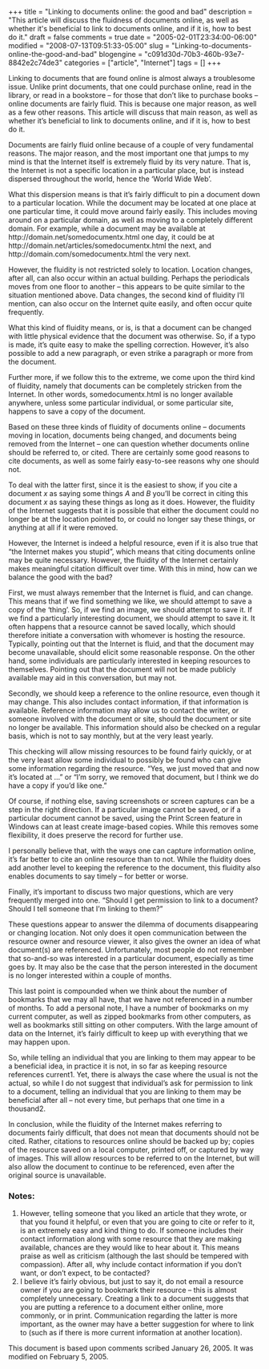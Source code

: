 +++
title = "Linking to documents online: the good and bad"
description = "This article will discuss the fluidness of documents online, as well as whether it's beneficial to link to documents online, and if it is, how to best do it."
draft = false
comments = true
date = "2005-02-01T23:34:00-06:00"
modified = "2008-07-13T09:51:33-05:00"
slug = "Linking-to-documents-online-the-good-and-bad"
blogengine = "c091d30d-70b3-460b-93e7-8842e2c74de3"
categories = ["article", "Internet"]
tags = []
+++

<p>
Linking to documents that are found online is almost always a troublesome issue. Unlike print documents, that one could purchase online, read in the library, or read in a bookstore &ndash; for those that don&rsquo;t like to purchase books &ndash; online documents are fairly fluid. This is because one major reason, as well as a few other reasons. This article will discuss that main reason, as well as whether it&rsquo;s beneficial to link to documents online, and if it is, how to best do it. 
</p>
<p>
Documents are fairly fluid online because of a couple of very fundamental reasons. The major reason, and the most important one that jumps to my mind is that the Internet itself is extremely fluid by its very nature. That is, the Internet is not a specific location in a particular place, but is instead dispersed throughout the world, hence the &lsquo;World Wide Web&rsquo;. 
</p>
<p>
What this dispersion means is that it&rsquo;s fairly difficult to pin a document down to a particular location. While the document may be located at one place at one particular time, it could move around fairly easily. This includes moving around on a particular domain, as well as moving to a completely different domain. For example, while a document may be available at http://domain.net/somedocumentx.html one day, it could be at http://domain.net/articles/somedocumentx.html the next, and http://domain.com/somedocumentx.html the very next. 
</p>
<p>
However, the fluidity is not restricted solely to location. Location changes, after all, can also occur within an actual building. Perhaps the periodicals moves from one floor to another &ndash; this appears to be quite similar to the situation mentioned above. Data changes, the second kind of fluidity I&rsquo;ll mention, can also occur on the Internet quite easily, and often occur quite frequently. 
</p>
<p>
What this kind of fluidity means, or is, is that a document can be changed with little physical evidence that the document was otherwise. So, if a typo is made, it&rsquo;s quite easy to make the spelling correction. However, it&rsquo;s also possible to add a new paragraph, or even strike a paragraph or more from the document. 
</p>
<p>
Further more, if we follow this to the extreme, we come upon the third kind of fluidity, namely that documents can be completely stricken from the Internet. In other words, somedocumentx.html is no longer available anywhere, unless some particular individual, or some particular site, happens to save a copy of the document. 
</p>
<p>
Based on these three kinds of fluidity of documents online &ndash; documents moving in location, documents being changed, and documents being removed from the Internet &ndash; one can question whether documents online should be referred to, or cited. There are certainly some good reasons to cite documents, as well as some fairly easy-to-see reasons why one should not. 
</p>
<p>
To deal with the latter first, since it is the easiest to show, if you cite a document <em>x</em> as saying some things <em>A</em> and <em>B</em> you&rsquo;ll be correct in citing this document <em>x</em> as saying these things as long as it does. However, the fluidity of the Internet suggests that it is possible that either the document could no longer be at the location pointed to, or could no longer say these things, or anything at all if it were removed. 
</p>
<p>
However, the Internet is indeed a helpful resource, even if it is also true that &ldquo;the Internet makes you stupid&rdquo;, which means that citing documents online may be quite necessary. However, the fluidity of the Internet certainly makes meaningful citation difficult over time. With this in mind, how can we balance the good with the bad? 
</p>
<p>
First, we must always remember that the Internet is fluid, and can change. This means that if we find something we like, we should attempt to save a copy of the &lsquo;thing&rsquo;. So, if we find an image, we should attempt to save it. If we find a particularly interesting document, we should attempt to save it. It often happens that a resource cannot be saved locally, which should therefore initiate a conversation with whomever is hosting the resource. Typically, pointing out that the Internet is fluid, and that the document may become unavailable, should elicit some reasonable response. On the other hand, some individuals are particularly interested in keeping resources to themselves. Pointing out that the document will not be made publicly available may aid in this conversation, but may not. 
</p>
<p>
Secondly, we should keep a reference to the online resource, even though it may change. This also includes contact information, if that information is available. Reference information may allow us to contact the writer, or someone involved with the document or site, should the document or site no longer be available. This information should also be checked on a regular basis, which is not to say monthly, but at the very least yearly. 
</p>
<p>
This checking will allow missing resources to be found fairly quickly, or at the very least allow some individual to possibly be found who can give some information regarding the resource. &ldquo;Yes, we just moved that and now it&rsquo;s located at ...&rdquo; or &ldquo;I&rsquo;m sorry, we removed that document, but I think we do have a copy if you&rsquo;d like one.&rdquo; 
</p>
<p>
Of course, if nothing else, saving screenshots or screen captures can be a step in the right direction. If a particular image cannot be saved, or if a particular document cannot be saved, using the Print Screen feature in Windows can at least create image-based copies. While this removes some flexibility, it does preserve the record for further use. 
</p>
<p>
I personally believe that, with the ways one can capture information online, it&rsquo;s far better to cite an online resource than to not. While the fluidity does add another level to keeping the reference to the document, this fluidity also enables documents to say timely &ndash; for better or worse. 
</p>
<p>
Finally, it&rsquo;s important to discuss two major questions, which are very frequently merged into one. &ldquo;Should I get permission to link to a document? Should I tell someone that I&rsquo;m linking to them?&rdquo; 
</p>
<p>
These questions appear to answer the dilemma of documents disappearing or changing location. Not only does it open communication between the resource owner and resource viewer, it also gives the owner an idea of what document(s) are referenced. Unfortunately, most people do not remember that so-and-so was interested in a particular document, especially as time goes by. It may also be the case that the person interested in the document is no longer interested within a couple of months. 
</p>
<p>
This last point is compounded when we think about the number of bookmarks that we may all have, that we have not referenced in a number of months. To add a personal note, I have a number of bookmarks on my current computer, as well as zipped bookmarks from other computers, as well as bookmarks still sitting on other computers. With the large amount of data on the Internet, it&rsquo;s fairly difficult to keep up with everything that we may happen upon. 
</p>
<p>
So, while telling an individual that you are linking to them may appear to be a beneficial idea, in practice it is not, in so far as keeping resource references current1. Yet, there is always the case where the usual is not the actual, so while I do not suggest that individual&rsquo;s ask for permission to link to a document, telling an individual that you are linking to them may be beneficial after all &ndash; not every time, but perhaps that one time in a thousand2. 
</p>
<p>
In conclusion, while the fluidity of the Internet makes referring to documents fairly difficult, that does not mean that documents should not be cited. Rather, citations to resources online should be backed up by; copies of the resource saved on a local computer, printed off, or captured by way of images. This will allow resources to be referred to on the Internet, but will also allow the document to continue to be referenced, even after the original source is unavailable. 
</p>
<h3>Notes: </h3>
<ol>
	<li>However, telling someone that you liked an article that they wrote, or that you found it helpful, or even that you are going to cite or refer to it, is an extremely easy and kind thing to do. If someone includes their contact information along with some resource that they are making available, chances are they would like to hear about it. This means praise as well as criticism (although the last should be tempered with compassion). After all, why include contact information if you don&rsquo;t want, or don&rsquo;t expect, to be contacted? </li>
	<li>I believe it&rsquo;s fairly obvious, but just to say it, do not email a resource owner if you are going to bookmark their resource &ndash; this is almost completely unnecessary. Creating a link to a document suggests that you are putting a reference to a document either online, more commonly, or in print. Communication regarding the latter is more important, as the owner may have a better suggestion for where to link to (such as if there is more current information at another location).</li>
</ol>
<p>
This document is based upon comments scribed January 26, 2005. It was modified on February 5, 2005.
</p>

